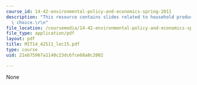 ```yaml
---
course_id: 14-42-environmental-policy-and-economics-spring-2011
description: "This resource contains slides related to household production and discrete\
  \ choice.\r\n"
file_location: /coursemedia/14-42-environmental-policy-and-economics-spring-2011/21eb75967a1140c23dc6fce68a8c2002_MIT14_42S11_lec15.pdf
file_type: application/pdf
layout: pdf
title: MIT14_42S11_lec15.pdf
type: course
uid: 21eb75967a1140c23dc6fce68a8c2002

---
```

None